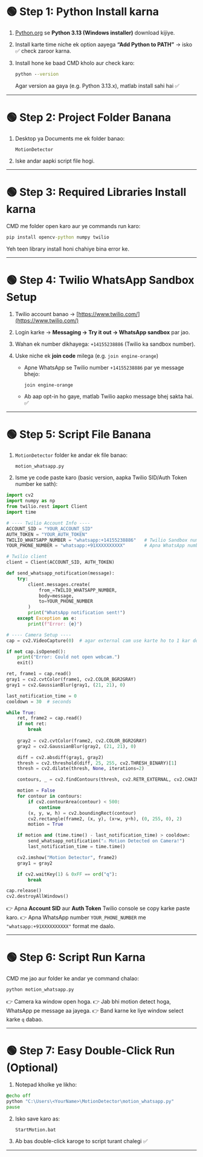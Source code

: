 
# 🟢 Step 1: Python Install karna

1. [Python.org](https://www.python.org/downloads/) se **Python 3.13 (Windows installer)** download kijiye.
2. Install karte time niche ek option aayega **“Add Python to PATH”** → isko ✅ check zaroor karna.
3. Install hone ke baad CMD kholo aur check karo:

   ```bat
   python --version
   ```

   Agar version aa gaya (e.g. Python 3.13.x), matlab install sahi hai ✅

---

# 🟢 Step 2: Project Folder Banana

1. Desktop ya Documents me ek folder banao:

   ```
   MotionDetector
   ```
2. Iske andar aapki script file hogi.

---

# 🟢 Step 3: Required Libraries Install karna

CMD me folder open karo aur ye commands run karo:

```bat
pip install opencv-python numpy twilio
```

Yeh teen library install honi chahiye bina error ke.

---

# 🟢 Step 4: Twilio WhatsApp Sandbox Setup

1. Twilio account banao → [https://www.twilio.com/](https://www.twilio.com/)
2. Login karke → **Messaging → Try it out → WhatsApp sandbox** par jao.
3. Wahan ek number dikhayega: `+14155238886` (Twilio ka sandbox number).
4. Uske niche ek **join code** milega (e.g. `join engine-orange`)

   * Apne WhatsApp se Twilio number `+14155238886` par ye message bhejo:

     ```
     join engine-orange
     ```
   * Ab aap opt-in ho gaye, matlab Twilio aapko message bhej sakta hai. ✅

---

# 🟢 Step 5: Script File Banana

1. `MotionDetector` folder ke andar ek file banao:

   ```
   motion_whatsapp.py
   ```
2. Isme ye code paste karo (basic version, aapka Twilio SID/Auth Token number ke sath):

```python
import cv2
import numpy as np
from twilio.rest import Client
import time

# ---- Twilio Account Info ----
ACCOUNT_SID = "YOUR_ACCOUNT_SID"
AUTH_TOKEN = "YOUR_AUTH_TOKEN"
TWILIO_WHATSAPP_NUMBER = "whatsapp:+14155238886"   # Twilio Sandbox number
YOUR_PHONE_NUMBER = "whatsapp:+91XXXXXXXXXX"       # Apna WhatsApp number with country code

# Twilio client
client = Client(ACCOUNT_SID, AUTH_TOKEN)

def send_whatsapp_notification(message):
    try:
        client.messages.create(
            from_=TWILIO_WHATSAPP_NUMBER,
            body=message,
            to=YOUR_PHONE_NUMBER
        )
        print("WhatsApp notification sent!")
    except Exception as e:
        print(f"Error: {e}")

# ---- Camera Setup ----
cap = cv2.VideoCapture(0)  # agar external cam use karte ho to 1 kar do

if not cap.isOpened():
    print("Error: Could not open webcam.")
    exit()

ret, frame1 = cap.read()
gray1 = cv2.cvtColor(frame1, cv2.COLOR_BGR2GRAY)
gray1 = cv2.GaussianBlur(gray1, (21, 21), 0)

last_notification_time = 0
cooldown = 30  # seconds

while True:
    ret, frame2 = cap.read()
    if not ret:
        break
    
    gray2 = cv2.cvtColor(frame2, cv2.COLOR_BGR2GRAY)
    gray2 = cv2.GaussianBlur(gray2, (21, 21), 0)

    diff = cv2.absdiff(gray1, gray2)
    thresh = cv2.threshold(diff, 25, 255, cv2.THRESH_BINARY)[1]
    thresh = cv2.dilate(thresh, None, iterations=2)

    contours, _ = cv2.findContours(thresh, cv2.RETR_EXTERNAL, cv2.CHAIN_APPROX_SIMPLE)

    motion = False
    for contour in contours:
        if cv2.contourArea(contour) < 500:
            continue
        (x, y, w, h) = cv2.boundingRect(contour)
        cv2.rectangle(frame2, (x, y), (x+w, y+h), (0, 255, 0), 2)
        motion = True

    if motion and (time.time() - last_notification_time) > cooldown:
        send_whatsapp_notification("⚠️ Motion Detected on Camera!")
        last_notification_time = time.time()

    cv2.imshow("Motion Detector", frame2)
    gray1 = gray2

    if cv2.waitKey(1) & 0xFF == ord("q"):
        break

cap.release()
cv2.destroyAllWindows()
```

👉 Apna **Account SID** aur **Auth Token** Twilio console se copy karke paste karo.
👉 Apna WhatsApp number `YOUR_PHONE_NUMBER` me `"whatsapp:+91XXXXXXXXXX"` format me daalo.

---

# 🟢 Step 6: Script Run Karna

CMD me jao aur folder ke andar ye command chalao:

```bat
python motion_whatsapp.py
```

👉 Camera ka window open hoga.
👉 Jab bhi motion detect hoga, WhatsApp pe message aa jayega.
👉 Band karne ke liye window select karke `q` dabao.

---

# 🟢 Step 7: Easy Double-Click Run (Optional)

1. Notepad kholke ye likho:

```bat
@echo off
python "C:\Users\<YourName>\MotionDetector\motion_whatsapp.py"
pause
```

2. Isko save karo as:

   ```
   StartMotion.bat
   ```
3. Ab bas double-click karoge to script turant chalegi ✅

---
